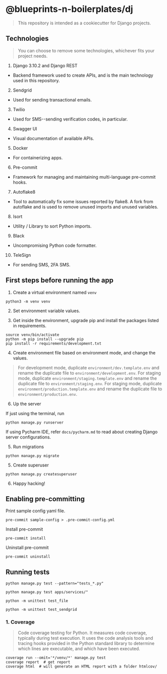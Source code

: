 # @blueprints-n-boilerplates/dj

> This repository is intended as a cookiecutter for Django projects.


## Technologies

> You can choose to remove some technologies, whichever fits your project needs.


1. Django 3.10.2 and Django REST

- Backend framework used to create APIs, and is the main technology used in this repository.

2. Sendgrid

- Used for sending transactional emails.

3. Twilio

- Used for SMS--sending verification codes, in particular.

4. Swagger UI

- Visual documentation of available APIs.

5. Docker

- For containerizing apps.

6. Pre-commit

- Framework for managing and maintaining multi-language pre-commit hooks.

7. Autoflake8

- Tool to automatically fix some issues reported by flake8. A fork from autoflake and is used to remove unused imports and unused variables.

8. Isort

- Utility / Library to sort Python imports.

9. Black

- Uncompromising Python code formatter.

10. TeleSign

- For sending SMS, 2FA SMS.



## First steps before running the app

1. Create a virtual environment named `venv`

```shell
python3 -m venv venv
```

2. Set environment variable values.



3. Get inside the environment, upgrade pip and install the packages listed in requirements.

```shell
source venv/bin/activate
python -m pip install --upgrade pip
pip install -r requirements/development.txt
```

4. Create environment file based on environment mode, and change the values.

> For development mode, duplicate `environment/dev.template.env` and rename the duplicate file
to `environment/development.env`. 
> For staging mode, duplicate `environment/staging.template.env` and rename the
duplicate file to `environment/staging.env`. 
> For staging mode, duplicate `environment/production.template.env` and
rename the duplicate file to `environment/production.env`.

6. Up the server

If just using the terminal, run

```shell
python manage.py runserver
```

If using Pycharm IDE, refer `docs/pycharm.md` to read about creating Django server configurations.

5. Run migrations

```shell
python manage.py migrate
```

5. Create superuser

```shell
python manage.py createsuperuser
```

6. Happy hacking!


## Enabling pre-committing

Print sample config yaml file.

```shell
pre-commit sample-config > .pre-commit-config.yml
```

Install pre-commit

```shell
pre-commit install
```

Uninstall pre-commit

```shell
pre-commit uninstall
```


## Running tests

```shell
python manage.py test --pattern="tests_*.py"
```

```shell
python manage.py test apps/services/"
```

```shell
python -m unittest test_file
```

```shell
python -m unittest test_sendgrid
```

### 1. Coverage

> Code coverage testing for Python.
> It measures code coverage, typically during test execution. 
> It uses the code analysis tools and tracing hooks provided in the Python standard library to determine which lines 
> are executable, and which have been executed.
> 

```shell
coverage run --omit='*/venv/*' manage.py test
coverage report  # get report
coverage html  # will generate an HTML report with a folder htmlcov/
```